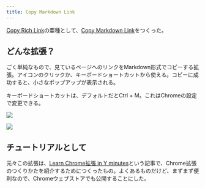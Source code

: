 ```yaml
---
title: Copy Markdown Link
---
```

[Copy Rich Link](https://chrome.google.com/webstore/detail/copy-rich-link/hikiamlgpdcabppakpmemaofmkgknpea)の亜種として、[Copy Markdown Link](https://chrome.google.com/webstore/detail/copy-markdown-link/gkceaaphhbeanfciglgpffnncfpipjpa)をつくった。

どんな拡張？
------

ごく単純なもので、見ているページへのリンクをMarkdown形式でコピーする拡張。アイコンのクリックか、キーボードショートカットから使える。コピーに成功すると、小さなポップアップが表示される。

キーボードショートカットは、デフォルトだとCtrl + M。これはChromeの設定で変更できる。

![](https://lh3.googleusercontent.com/eYykLt-3iBG4HjGGViub2RPiBJgfxZfC_aK4r429Q9lKJoZnBzLAE-ReD0VEjqfdwGtgnrfZyCy5-18EzhjHbs9l4-ngsE_I4nJR63SP2l2jVReVQgceOxXzme9Zm_UBbs12e1Vw5ojNMUdYBAvg3xk4-hBN30P_B-HJVkaZsl84KbRTuXvEfB0E)

![](https://lh4.googleusercontent.com/jAa2sJ-YOHjpPuk2EUbRDo6G4QlPuRq593bwzchta6JNQpIRqbhtlSBSmYq0DZ_tVdHk5kH6JKPr2xlwYJx3h5NSBj_x2MiNF7TzaaWlya-RH4GKHC-xS0H8TcWOdbHzfQHrNXlFbIXY5nWi23d7PlCkC5k0KFO3thy5vo5aZPrQWTdRLPlyKL51)

チュートリアルとして
----------

元々この拡張は、[Learn Chrome拡張 in Y minutes](https://r7kamura.com/articles/2022-05-18-learn-chrome-extention-in-y-minutes)という記事で、Chrome拡張のつくりかたを紹介するためにつくったもの。よくあるものだけど、まずまず便利なので、Chromeウェブストアでも公開することにした。
